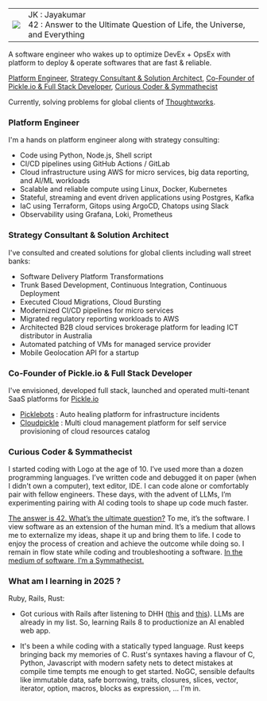 <table>
  <tr>
    <td><img src="https://github.com/user-attachments/assets/587db1ee-ba19-4b12-bf15-8ceab232db47" /></td>
    <td>JK : Jayakumar <br> 42 : Answer to the Ultimate Question of Life, the Universe, and Everything</td>
  </tr>
</table>

A software engineer who wakes up to optimize DevEx + OpsEx with platform to deploy & operate softwares that are fast & reliable.

[Platform Engineer](#platform), [Strategy Consultant & Solution Architect](#consulting), [Co-Founder of Pickle.io & Full Stack Developer](#startup), [Curious Coder &  Symmathecist](#coder)

Currently, solving problems for global clients of [Thoughtworks](https://www.thoughtworks.com).

<h3 id="platform">Platform Engineer</h3>

I'm a hands on platform engineer along with strategy consulting:
- Code using Python, Node.js, Shell script
- CI/CD pipelines using GitHub Actions / GitLab
- Cloud infrastructure using AWS for micro services, big data reporting, and AI/ML workloads
- Scalable and reliable compute using Linux, Docker, Kubernetes
- Stateful, streaming and event driven applications using Postgres, Kafka
- IaC using Terraform, Gitops using ArgoCD, Chatops using Slack
- Observability using Grafana, Loki, Prometheus

<h3 id="consulting">Strategy Consultant & Solution Architect</h3>

I've consulted and created solutions for global clients including wall street banks:
- Software Delivery Platform Transformations
- Trunk Based Development, Continuous Integration, Continuous Deployment
- Executed Cloud Migrations, Cloud Bursting
- Modernized CI/CD pipelines for micro services
- Migrated regulatory reporting workloads to AWS
- Architected B2B cloud services brokerage platform for leading ICT distributor in Australia
- Automated patching of VMs for managed service provider
- Mobile Geolocation API for a startup

<h3 id="startup">Co-Founder of Pickle.io & Full Stack Developer</h3>

I've envisioned, developed full stack, launched and operated multi-tenant SaaS platforms for [Pickle.io](https://pickleio.com)
- [Picklebots](https://picklebots.com) : Auto healing platform for infrastructure incidents
- [Cloudpickle](https://cloud.pickleio.com) : Multi cloud management platform for self service provisioning of cloud resources catalog

<h3 id="startup">Curious Coder & Symmathecist</h3>

I started coding with Logo at the age of 10. I’ve used more than a dozen programming languages. I’ve written code and debugged it on paper (when I didn't own a computer), text editor, IDE. I can code alone or comfortably pair with fellow engineers. These days, with the advent of LLMs, I’m experimenting pairing with AI coding tools to shape up code much faster.

[The answer is 42. What’s the ultimate question?](https://simple.wikipedia.org/wiki/42_(answer)) To me, it’s the software. I view software as an extension of the human mind. It’s a medium that allows me to externalize my ideas, shape it up and bring them to life. I code to enjoy the process of creation and achieve the outcome while doing so. I remain in flow state while coding and troubleshooting a software. [In the medium of software, I’m a Symmathecist.](https://www.youtube.com/watch?v=pEQj7fy-Htg)

<h3 id="now">What am I learning in 2025 ?</h3>

Ruby, Rails, Rust:

- Got curious with Rails after listening to DHH ([this](https://www.youtube.com/watch?v=-cEn_83zRFw) and [this](https://www.youtube.com/watch?v=mTa2d3OLXhg)). LLMs are already in my list. So, learning Rails 8 to productionize an AI enabled web app.

- It's been a while coding with a statically typed language. Rust keeps bringing back my memories of C. Rust's syntaxes having a flavour of C, Python, Javascript with modern safety nets to detect mistakes at compile time tempts me enough to get started. NoGC, sensible defaults like immutable data, safe borrowing, traits, closures, slices, vector, iterator, option, macros, blocks as expression, ... I'm in.

